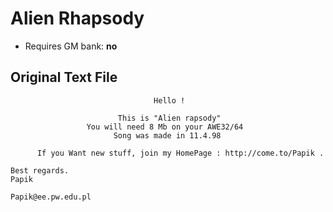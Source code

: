 # Alien Rhapsody

* Requires GM bank: **no**

## Original Text File
```
                                Hello !

                        This is "Alien rapsody"
                 You will need 8 Mb on your AWE32/64
                       Song was made in 11.4.98

      If you Want new stuff, join my HomePage : http://come.to/Papik .

Best regards.
Papik

Papik@ee.pw.edu.pl
```
